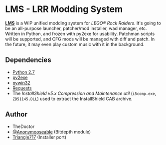 LMS - LRR Modding System
========================

[**LMS**](http://www.rockraidersunited.org/topic/4079-lms) is a WIP unified modding system for _LEGO® Rock Raiders_. It's going to be an all-purpose launcher, patcher/mod installer, wad manager, etc.
Written in Python, and frozen with py2exe for usability. Patchman scripts will be supported, and CFG mods will be managed with diff and patch. In the future, 
it may even play custom music with it in the background.

Dependencies
------------

* [Python 2.7](http://python.org)
* [py2exe](http://www.py2exe.org/)
* [pywin32](sourceforge.net/projects/pywin32)
* [Requests](http://docs.python-requests.org/en/latest/)
* The *InstallShield v5.x Compression and Maintenance util* (`i5comp.exe`, `ZD51145.DLL`) used to extract the InstallShield CAB archive.

Author
------

* TheDoctor
* [@Anonymooseable](https://github.com/Anonymooseable) (Bitdepth module)
* [Triangle717](https://github.com/le717) (Installer port)
